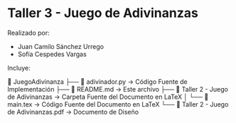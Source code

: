 # Taller 3 - Juego de Adivinanzas

Realizado por:

- Juan Camilo Sánchez Urrego
- Sofía Cespedes Vargas

Incluye:

 JuegoAdivinanza
├──  adivinador.py -> Código Fuente de Implementación
├──  README.md -> Este archivo
├──  Taller 2 - Juego de Adivinanzas -> Carpeta Fuente del Documento en LaTeX
│  └──  main.tex -> Código Fuente del Documento en LaTeX
└──  Taller 2 - Juego de Adivinanzas.pdf -> Documento de Diseño
